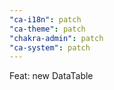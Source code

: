 ```yaml
---
"ca-i18n": patch
"ca-theme": patch
"chakra-admin": patch
"ca-system": patch
---
```


Feat: new DataTable
